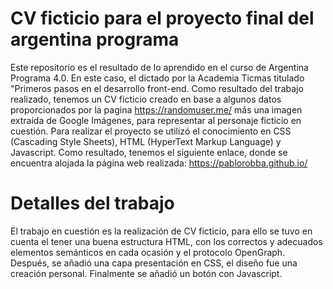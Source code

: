 # CV ficticio para el proyecto final del argentina programa
Este repositorio es el resultado de lo aprendido en el curso de Argentina Programa 4.0. En este caso, el dictado por la Academia Ticmas titulado "Primeros pasos en el desarrollo front-end. Como resultado del trabajo realizado, tenemos un CV ficticio creado en base a algunos datos proporcionados por la pagina https://randomuser.me/ más una imagen extraída de Google Imágenes, para representar al personaje ficticio en cuestión. Para realizar el proyecto se utilizó el conocimiento en CSS (Cascading Style Sheets), HTML (HyperText Markup Language) y Javascript.
Como resultado, tenemos el siguiente enlace, donde se encuentra alojada la página web realizada: https://pablorobba.github.io/
# Detalles del trabajo
El trabajo en cuestión es la realización de CV ficticio, para ello se tuvo en cuenta el tener una buena estructura HTML, con los correctos y adecuados elementos semánticos en cada ocasión y el protocolo OpenGraph. Después, se añadió una capa presentación en CSS, el diseño fue una creación personal. Finalmente se añadió un botón con Javascript.
